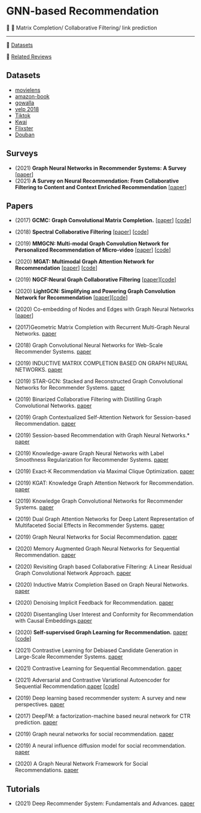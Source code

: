 # GNN-based Recommendation

:memo: :high_brightness: Matrix Completion/ Collaborative Filtering/ link prediction 

***
:high_brightness: [Datasets](#datasets)

:high_brightness: [Related Reviews](#related-reviews)


## Datasets
- [movielens](https://grouplens.org/datasets/movielens/)
- [amazon-book](https://jmcauley.ucsd.edu/data/amazon/)
- [gowalla](https://snap.stanford.edu/data/loc-gowalla.html)
- [yelp 2018](https://www.yelp.com/dataset)
- [Tiktok](http://ai-lab-challenge.bytedance.com/tce/vc/)
- [Kwai](https://www.kuaishou.com/activity/uimc)
- [Flixster](https://figshare.com/articles/dataset/Flixster-dataset_zip/5677741)
- [Douban](https://www.heywhale.com/mw/dataset/58acf6f1d2445916845b4033)



##  Surveys
- (2021) **Graph Neural Networks in Recommender Systems: A Survey** [[paper](https://arxiv.org/pdf/2011.02260.pdf)]
- (2021) **A Survey on Neural Recommendation: From Collaborative Filtering to Content and Context Enriched Recommendation** [[paper](https://www.zhuanzhi.ai/paper/cbf33028b44f85138520717fd1d72792)]


## Papers
- (2017) **GCMC: Graph Convolutional Matrix Completion.** [[paper](https://arxiv.org/abs/1706.02263)] [[code](https://github.com/hengruizhang98/GCMC-Pytorch-dgl)]
- (2018) **Spectral Collaborative Filtering** [[paper](https://arxiv.org/abs/1808.10523)] [[code](https://github.com/lzheng21/SpectralCF)]
- (2019) **MMGCN: Multi-modal Graph Convolution Network for Personalized Recommendation of Micro-video** [[paper](http://staff.ustc.edu.cn/~hexn/papers/mm19-MMGCN.pdf)] [[code](https://github.com/weiyinwei/MMGCN)]
- (2020) **MGAT: Multimodal Graph Attention Network for Recommendation** [[paper](https://www.researchgate.net/profile/Zhulin-Tao/publication/341324971_MGAT_Multimodal_Graph_Attention_Network_for_Recommendation/links/60535c5d299bf17367521ac4/MGAT-Multimodal-Graph-Attention-Network-for-Recommendation.pdf)] [[code]( https://github.com/zltao/MGAT)]
- (2019) **NGCF:Neural Graph Collaborative Filtering** [[paper](https://arxiv.org/abs/1905.08108)][[code]( https://github.com/xiangwang1223/neural_graph_collaborative_filtering)]
- (2020) **LightGCN: Simplifying and Powering Graph Convolution Network for Recommendation** [[paper](https://arxiv.org/abs/2002.02126)][[code](https://github.com/gusye1234/pytorch-light-gcn)]
- (2020) Co-embedding of Nodes and Edges with Graph Neural Networks [[paper](https://arxiv.org/abs/2010.13242)]
- (2017)Geometric Matrix Completion with Recurrent Multi-Graph Neural Networks. [paper](https://arxiv.org/abs/1704.06803)
- (2018) Graph Convolutional Neural Networks for Web-Scale Recommender Systems. [paper](https://arxiv.org/abs/1806.01973)
- (2019) INDUCTIVE MATRIX COMPLETION BASED ON GRAPH NEURAL NETWORKS. [paper](https://arxiv.org/abs/1904.12058)

   

- (2019) STAR-GCN: Stacked and Reconstructed Graph Convolutional Networks for Recommender Systems. [paper](https://arxiv.org/pdf/1905.13129.pdf)

   
    
- (2019) Binarized Collaborative Filtering with Distilling Graph Convolutional Networks. [paper](https://arxiv.org/pdf/1906.01829.pdf)

   
    
- (2019) Graph Contextualized Self-Attention Network for Session-based Recommendation. [paper](https://www.ijcai.org/proceedings/2019/0547.pdf)
   
   
- (2019) Session-based Recommendation with Graph Neural Networks.* [paper](https://arxiv.org/pdf/1811.00855.pdf)

    
    

   

- (2019) Knowledge-aware Graph Neural Networks with Label Smoothness Regularization for Recommender Systems. [paper](https://arxiv.org/pdf/1905.04413)

   

- (2019) Exact-K Recommendation via Maximal Clique Optimization. [paper](https://arxiv.org/pdf/1905.07089)

   

- (2019) KGAT: Knowledge Graph Attention Network for Recommendation. [paper](https://arxiv.org/pdf/1905.07854)

    
    
- (2019) Knowledge Graph Convolutional Networks for Recommender Systems. [paper](https://arxiv.org/pdf/1904.12575.pdf)

   
    
- (2019) Dual Graph Attention Networks for Deep Latent Representation of Multifaceted Social Effects in Recommender Systems. [paper](https://arxiv.org/pdf/1903.10433.pdf)

    
- (2019) Graph Neural Networks for Social Recommendation. [paper](https://arxiv.org/pdf/1902.07243.pdf)

   

- (2020) Memory Augmented Graph Neural Networks for Sequential Recommendation. [paper](https://arxiv.org/abs/1912.11730)


- (2020) Revisiting Graph based Collaborative Filtering: A Linear Residual Graph Convolutional Network Approach. [paper](https://arxiv.org/abs/2001.10167)

	
- (2020) Inductive Matrix Completion Based on Graph Neural Networks. [paper](https://openreview.net/pdf?id=ByxxgCEYDS)

	

- (2020) Denoising Implicit Feedback for Recommendation. [paper](https://arxiv.org/abs/2006.04153)

	

- (2020) Disentangling User Interest and Conformity for Recommendation with Causal Embeddings.[paper](https://arxiv.org/abs/2006.11011)

	

- (2020) **Self-supervised Graph Learning for Recommendation.**  [paper](https://arxiv.org/pdf/2010.10783.pdf) [[code](https://github.com/wujcan/SGL)]

	
	


- (2021) Contrastive Learning for Debiased Candidate Generation in Large-Scale Recommender Systems. [paper](https://arxiv.org/abs/2005.12964) 

	

- (2021) Contrastive Learning for Sequential Recommendation. [paper](https://arxiv.org/abs/2010.14395)

	

- (2021) Adversarial and Contrastive Variational Autoencoder for Sequential Recommendation.[paper](https://arxiv.org/pdf/2103.10693.pdf) [[code](https://github.com/ACVAE/ACVAE-PyTorch)]

	




- (2019) Deep learning based recommender system: A survey and new perspectives. [paper](https://arxiv.org/pdf/1707.07435.pdf)

	

- (2017) DeepFM: a factorization-machine based neural network for CTR prediction. [paper](https://arxiv.org/pdf/1703.04247.pdf)

	


	
	
- (2019) Graph neural networks for social recommendation. [paper](https://arxiv.org/pdf/1902.07243.pdf)

	

- (2019) A neural influence diffusion model for social recommendation. [paper](https://arxiv.org/pdf/1904.10322.pdf)

	

- (2020) A Graph Neural Network Framework for Social Recommendations. [paper](https://ieeexplore.ieee.org/abstract/document/9139346)

	
## Tutorials
- (2021) Deep Recommender System: Fundamentals and Advances. [paper](https://deeprs-tutorial.github.io)
